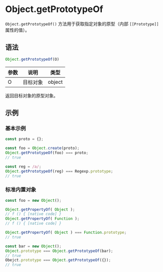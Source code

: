 # Object.getPrototypeOf

`Object.getPrototypeOf()` 方法用于获取指定对象的原型（内部 `[[Prototype]]` 属性的值）。

## 语法

```js
Object.getPrototypeOf(O)
```

| 参数 | 说明     | 类型   |
| ---- | -------- | ------ |
| O    | 目标对象 | object |

返回目标对象的原型对象。

## 示例

### 基本示例

```js
const proto = {};

const foo = Object.create(proto);
Object.getPrototypeOf(foo) === proto;
// true

const reg = /a/;
Object.getPrototypeOf(reg) === Regexp.prototype;
// true
```

### 标准内置对象

```js
const foo = new Object();

Object.getPropertyOf( Object );
// f () { [native code] }
Object.getPropertyOf( Function );
// f () { [native code] }

Object.getPropertyOf( Object ) === Function.prototype;
// true

const bar = new Object();
Object.prototype === Object.getPrototypeOf(bar);
// true
Obejct.prototype === Object.getPrototypeOf({});
// true
```

